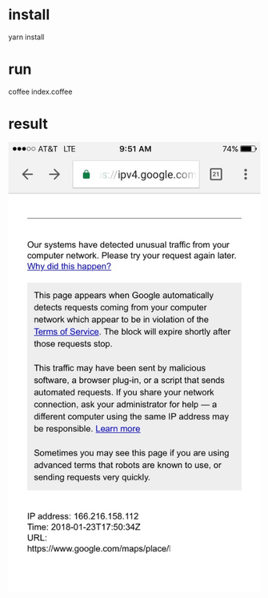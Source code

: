 # install
yarn install

# run
coffee index.coffee

# result
![google terms of service](https://github.com/dstaay/crawler/blob/master/msg.jpg)